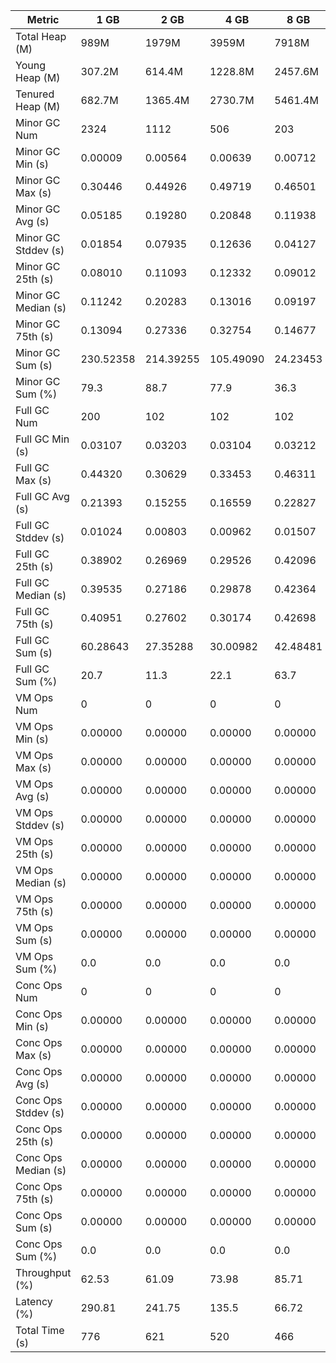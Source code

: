 | Metric | 1 GB | 2 GB | 4 GB | 8 GB |
|------|----|----|----|----|
| Total Heap (M) | 989M | 1979M | 3959M | 7918M |
| Young Heap (M) | 307.2M | 614.4M | 1228.8M | 2457.6M |
| Tenured Heap (M) | 682.7M | 1365.4M | 2730.7M | 5461.4M |
| Minor GC Num | 2324 | 1112 | 506 | 203 |
| Minor GC Min (s) | 0.00009 | 0.00564 | 0.00639 | 0.00712 |
| Minor GC Max (s) | 0.30446 | 0.44926 | 0.49719 | 0.46501 |
| Minor GC Avg (s) | 0.05185 | 0.19280 | 0.20848 | 0.11938 |
| Minor GC Stddev (s) | 0.01854 | 0.07935 | 0.12636 | 0.04127 |
| Minor GC 25th (s) | 0.08010 | 0.11093 | 0.12332 | 0.09012 |
| Minor GC Median (s) | 0.11242 | 0.20283 | 0.13016 | 0.09197 |
| Minor GC 75th (s) | 0.13094 | 0.27336 | 0.32754 | 0.14677 |
| Minor GC Sum (s) | 230.52358 | 214.39255 | 105.49090 | 24.23453 |
| Minor GC Sum (%) | 79.3 | 88.7 | 77.9 | 36.3 |
| Full GC Num | 200 | 102 | 102 | 102 |
| Full GC Min (s) | 0.03107 | 0.03203 | 0.03104 | 0.03212 |
| Full GC Max (s) | 0.44320 | 0.30629 | 0.33453 | 0.46311 |
| Full GC Avg (s) | 0.21393 | 0.15255 | 0.16559 | 0.22827 |
| Full GC Stddev (s) | 0.01024 | 0.00803 | 0.00962 | 0.01507 |
| Full GC 25th (s) | 0.38902 | 0.26969 | 0.29526 | 0.42096 |
| Full GC Median (s) | 0.39535 | 0.27186 | 0.29878 | 0.42364 |
| Full GC 75th (s) | 0.40951 | 0.27602 | 0.30174 | 0.42698 |
| Full GC Sum (s) | 60.28643 | 27.35288 | 30.00982 | 42.48481 |
| Full GC Sum (%) | 20.7 | 11.3 | 22.1 | 63.7 |
| VM Ops Num | 0 | 0 | 0 | 0 |
| VM Ops Min (s) | 0.00000 | 0.00000 | 0.00000 | 0.00000 |
| VM Ops Max (s) | 0.00000 | 0.00000 | 0.00000 | 0.00000 |
| VM Ops Avg (s) | 0.00000 | 0.00000 | 0.00000 | 0.00000 |
| VM Ops Stddev (s) | 0.00000 | 0.00000 | 0.00000 | 0.00000 |
| VM Ops 25th (s) | 0.00000 | 0.00000 | 0.00000 | 0.00000 |
| VM Ops Median (s) | 0.00000 | 0.00000 | 0.00000 | 0.00000 |
| VM Ops 75th (s) | 0.00000 | 0.00000 | 0.00000 | 0.00000 |
| VM Ops Sum (s) | 0.00000 | 0.00000 | 0.00000 | 0.00000 |
| VM Ops Sum (%) | 0.0 | 0.0 | 0.0 | 0.0 |
| Conc Ops Num | 0 | 0 | 0 | 0 |
| Conc Ops Min (s) | 0.00000 | 0.00000 | 0.00000 | 0.00000 |
| Conc Ops Max (s) | 0.00000 | 0.00000 | 0.00000 | 0.00000 |
| Conc Ops Avg (s) | 0.00000 | 0.00000 | 0.00000 | 0.00000 |
| Conc Ops Stddev (s) | 0.00000 | 0.00000 | 0.00000 | 0.00000 |
| Conc Ops 25th (s) | 0.00000 | 0.00000 | 0.00000 | 0.00000 |
| Conc Ops Median (s) | 0.00000 | 0.00000 | 0.00000 | 0.00000 |
| Conc Ops 75th (s) | 0.00000 | 0.00000 | 0.00000 | 0.00000 |
| Conc Ops Sum (s) | 0.00000 | 0.00000 | 0.00000 | 0.00000 |
| Conc Ops Sum (%) | 0.0 | 0.0 | 0.0 | 0.0 |
| Throughput (%) | 62.53 | 61.09 | 73.98 | 85.71 |
| Latency (%) | 290.81 | 241.75 | 135.5 | 66.72 |
| Total Time (s) | 776 | 621 | 520 | 466 |
